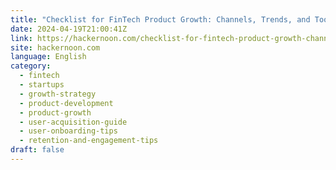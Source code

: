 ```yaml
---
title: "Checklist for FinTech Product Growth: Channels, Trends, and Tools"
date: 2024-04-19T21:00:41Z
link: https://hackernoon.com/checklist-for-fintech-product-growth-channels-trends-and-tools?source=rss&utm_medium=RSS&utm_source=news.12bit.vn
site: hackernoon.com
language: English
category:
  - fintech
  - startups
  - growth-strategy
  - product-development
  - product-growth
  - user-acquisition-guide
  - user-onboarding-tips
  - retention-and-engagement-tips
draft: false
---
```

